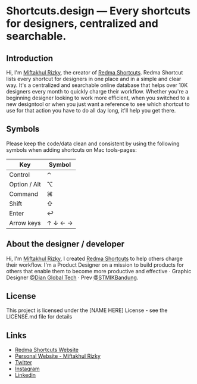 # Shortcuts.design — Every shortcuts for designers, centralized and searchable.
## Introduction
Hi, I'm [Miftakhul Rizky](https://redma.my.id), the creator of [Redma Shortcuts](https://shortcut.redma.my.id). Redma Shortcut lists every shortcut for designers in one place and in a simple and clear way. It's a centralized and searchable online database that helps over 10K designers every month to quickly charge their workflow. Whether you're a beginning designer looking to work more efficient, when you switched to a new designtool or when you just want a reference to see which shortcut to use for that action you have to do all day long, it'll help you get there.

## Symbols

Please keep the code/data clean and consistent by using the following symbols when adding shortcuts on Mac tools-pages:

| Key | Symbol |
|---|---|
| Control | ⌃ |
| Option / Alt | ⌥ |
| Command | ⌘ |
| Shift | ⇧ |
| Enter | ↩ |
| Arrow keys | ↑ ↓ ← → |

## About the designer / developer
Hi, I'm [Miftakhul Rizky](https://redma.my.id), I created [Redma Shortcuts](http://shortcuts.redma.my.id/) to help others charge their workflow. I'm a Product Designer on a mission to build products for others that enable them to become more productive and effective · Graphic Designer [@Dian Global Tech](https://dianglobaltech.co.id/) · Prev [@STMIKBandung](https://www.stmik-bandung.ac.id/).

## License
This project is licensed under the [NAME HERE] License - see the LICENSE.md file for details

## Links
* [Redma Shortcuts Website](http://shortcuts.redma.my.id/)
* [Personal Website - Miftakhul Rizky](https://redma.my.id)
* [Twitter](https://twitter.com/mmriz16)
* [Instagram](https://instagram.com/mmriz16)
* [Linkedin](https://linkedin.com/mmriz16)